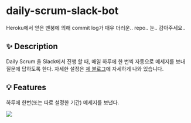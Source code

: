 # daily-scrum-slack-bot
Heroku에서 얻은 멘붕에 의해 commit log가 매우 더러운.. repo.. 눈.. 감아주세요..

## :sparkles: Description
Daily Scrum 을 Slack에서 진행 할 때, 매일 하루에 한 번씩 자동으로 메세지를 보내 질문에 답하도록 한다.
자세한 설정은 [제 블로그](https://velog.io/@dogakday/PythonHeroku-%EA%B0%84%EB%8B%A8%ED%95%9C-%EB%8D%B0%EC%9D%BC%EB%A6%AC-%EC%8A%A4%ED%81%AC%EB%9F%BC-%EC%8A%AC%EB%9E%99-%EB%B4%87-%EA%B0%9C%EB%B0%9C)에
자세하게 나와 있습니다.

## :bulb: Features
하루에 한번(또는 따로 설정한 기간) 메세지를 보낸다.

![](https://images.velog.io/images/dogakday/post/f9886870-cb76-46fd-9a4b-1fddf342145e/image.png)
